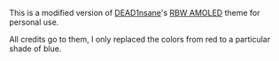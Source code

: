 This is a modified version of [DEAD1nsane](https://github.com/DEAD1nsane)'s [RBW AMOLED](https://github.com/DEAD1nsane/Turbo/blob/main/Themes/DARK/RBW%20AMOLED.json) theme for personal use.

All credits go to them, I only replaced the colors from red to a particular shade of blue.
